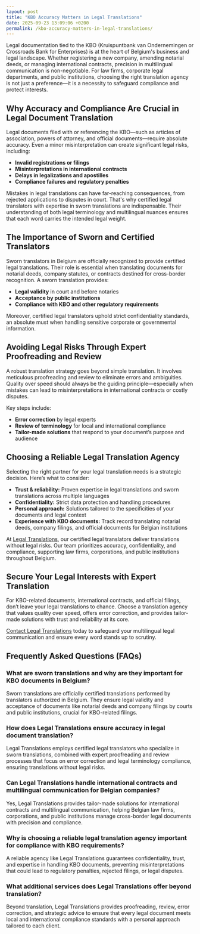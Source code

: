 ```yaml
---
layout: post
title: "KBO Accuracy Matters in Legal Translations"
date: 2025-09-23 13:09:06 +0200
permalink: /kbo-accuracy-matters-in-legal-translations/
---
```

Legal documentation tied to the KBO (Kruispuntbank van Ondernemingen or Crossroads Bank for Enterprises) is at the heart of Belgium's business and legal landscape. Whether registering a new company, amending notarial deeds, or managing international contracts, precision in multilingual communication is non-negotiable. For law firms, corporate legal departments, and public institutions, choosing the right translation agency is not just a preference—it is a necessity to safeguard compliance and protect interests.

## Why Accuracy and Compliance Are Crucial in Legal Document Translation

Legal documents filed with or referencing the KBO—such as articles of association, powers of attorney, and official documents—require absolute accuracy. Even a minor misinterpretation can create significant legal risks, including:

- **Invalid registrations or filings**
- **Misinterpretations in international contracts**
- **Delays in legalizations and apostilles**
- **Compliance failures and regulatory penalties**

Mistakes in legal translations can have far-reaching consequences, from rejected applications to disputes in court. That's why certified legal translators with expertise in sworn translations are indispensable. Their understanding of both legal terminology and multilingual nuances ensures that each word carries the intended legal weight.

## The Importance of Sworn and Certified Translators

Sworn translators in Belgium are officially recognized to provide certified legal translations. Their role is essential when translating documents for notarial deeds, company statutes, or contracts destined for cross-border recognition. A sworn translation provides:

- **Legal validity** in court and before notaries
- **Acceptance by public institutions**
- **Compliance with KBO and other regulatory requirements**

Moreover, certified legal translators uphold strict confidentiality standards, an absolute must when handling sensitive corporate or governmental information.

## Avoiding Legal Risks Through Expert Proofreading and Review

A robust translation strategy goes beyond simple translation. It involves meticulous proofreading and review to eliminate errors and ambiguities. Quality over speed should always be the guiding principle—especially when mistakes can lead to misinterpretations in international contracts or costly disputes.

Key steps include:

- **Error correction** by legal experts
- **Review of terminology** for local and international compliance
- **Tailor-made solutions** that respond to your document’s purpose and audience

## Choosing a Reliable Legal Translation Agency

Selecting the right partner for your legal translation needs is a strategic decision. Here’s what to consider:

- **Trust & reliability:** Proven expertise in legal translations and sworn translations across multiple languages
- **Confidentiality:** Strict data protection and handling procedures
- **Personal approach:** Solutions tailored to the specificities of your documents and legal context
- **Experience with KBO documents:** Track record translating notarial deeds, company filings, and official documents for Belgian institutions

At [Legal Translations](https://www.legaltranslations.be/), our certified legal translators deliver translations without legal risks. Our team prioritizes accuracy, confidentiality, and compliance, supporting law firms, corporations, and public institutions throughout Belgium.

## Secure Your Legal Interests with Expert Translation

For KBO-related documents, international contracts, and official filings, don’t leave your legal translations to chance. Choose a translation agency that values quality over speed, offers error correction, and provides tailor-made solutions with trust and reliability at its core.

[Contact Legal Translations](https://www.legaltranslations.be/) today to safeguard your multilingual legal communication and ensure every word stands up to scrutiny.

## Frequently Asked Questions (FAQs)

### What are sworn translations and why are they important for KBO documents in Belgium?  
Sworn translations are officially certified translations performed by translators authorized in Belgium. They ensure legal validity and acceptance of documents like notarial deeds and company filings by courts and public institutions, crucial for KBO-related filings.

### How does Legal Translations ensure accuracy in legal document translation?  
Legal Translations employs certified legal translators who specialize in sworn translations, combined with expert proofreading and review processes that focus on error correction and legal terminology compliance, ensuring translations without legal risks.

### Can Legal Translations handle international contracts and multilingual communication for Belgian companies?  
Yes, Legal Translations provides tailor-made solutions for international contracts and multilingual communication, helping Belgian law firms, corporations, and public institutions manage cross-border legal documents with precision and compliance.

### Why is choosing a reliable legal translation agency important for compliance with KBO requirements?  
A reliable agency like Legal Translations guarantees confidentiality, trust, and expertise in handling KBO documents, preventing misinterpretations that could lead to regulatory penalties, rejected filings, or legal disputes.

### What additional services does Legal Translations offer beyond translation?  
Beyond translation, Legal Translations provides proofreading, review, error correction, and strategic advice to ensure that every legal document meets local and international compliance standards with a personal approach tailored to each client.

<script type="application/ld+json">
{
  "@context": "https://schema.org",
  "@type": "BlogPosting",
  "headline": "KBO Accuracy Matters in Legal Translations",
  "description": "Explore the critical importance of accuracy in legal translations for KBO documents in Belgium. Learn why sworn translations and certified legal translators protect your international contracts and official filings.",
  "author": {
    "@type": "Person",
    "name": "Legal Translations"
  },
  "publisher": {
    "@type": "Person",
    "name": "Legal Translations"
  },
  "datePublished": "2024-06-01",
  "mainEntityOfPage": {
    "@type": "WebPage",
    "@id": "https://www.legaltranslations.be/blog/kbo-accuracy-matters-legal-translations"
  },
  "keywords": "Sworn translations, Legal translations, Multilingual communication, International contracts, Notarial deeds, Official documents, Legalizations & apostilles, Proofreading and review, Translation strategy, Translation agency, Quality over speed, Tailor-made solutions, Personal approach, Trust & reliability, Translations without legal risks, Error correction, Misinterpretations in international contracts, legal translation services, certified legal translators, accurate legal document translation",
  "inLanguage": "en",
  "url": "https://www.legaltranslations.be/blog/kbo-accuracy-matters-legal-translations"
}
</script>

<script type="application/ld+json">
{
  "@context": "https://schema.org",
  "@type": "FAQPage",
  "mainEntity": [
    {
      "@type": "Question",
      "name": "What are sworn translations and why are they important for KBO documents in Belgium?",
      "acceptedAnswer": {
        "@type": "Answer",
        "text": "Sworn translations are officially certified translations performed by translators authorized in Belgium. They ensure legal validity and acceptance of documents like notarial deeds and company filings by courts and public institutions, crucial for KBO-related filings."
      }
    },
    {
      "@type": "Question",
      "name": "How does Legal Translations ensure accuracy in legal document translation?",
      "acceptedAnswer": {
        "@type": "Answer",
        "text": "Legal Translations employs certified legal translators who specialize in sworn translations, combined with expert proofreading and review processes that focus on error correction and legal terminology compliance, ensuring translations without legal risks."
      }
    },
    {
      "@type": "Question",
      "name": "Can Legal Translations handle international contracts and multilingual communication for Belgian companies?",
      "acceptedAnswer": {
        "@type": "Answer",
        "text": "Yes, Legal Translations provides tailor-made solutions for international contracts and multilingual communication, helping Belgian law firms, corporations, and public institutions manage cross-border legal documents with precision and compliance."
      }
    },
    {
      "@type": "Question",
      "name": "Why is choosing a reliable legal translation agency important for compliance with KBO requirements?",
      "acceptedAnswer": {
        "@type": "Answer",
        "text": "A reliable agency like Legal Translations guarantees confidentiality, trust, and expertise in handling KBO documents, preventing misinterpretations that could lead to regulatory penalties, rejected filings, or legal disputes."
      }
    },
    {
      "@type": "Question",
      "name": "What additional services does Legal Translations offer beyond translation?",
      "acceptedAnswer": {
        "@type": "Answer",
        "text": "Beyond translation, Legal Translations provides proofreading, review, error correction, and strategic advice to ensure that every legal document meets local and international compliance standards with a personal approach tailored to each client."
      }
    }
  ]
}
</script>